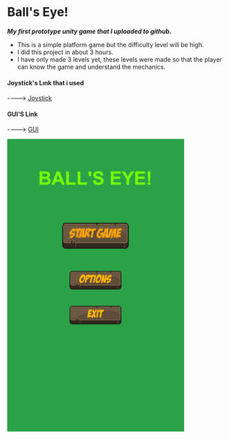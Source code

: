 # Ball's Eye!

***My first prototype unity game that I uploaded to github.***

- This is a simple platform game but the difficulty level will be high.
- I did this project in about 3 hours.
- I have only made 3 levels yet, these levels were made so that the player can know the game and understand the mechanics.

#### Joystick's Lınk that i used 
----> [Joystick](https://assetstore.unity.com/packages/tools/input-management/joystick-pack-107631)

#### GUI'S Link
----> [GUI](https://assetstore.unity.com/packages/2d/gui/fantasy-wooden-gui-free-103811)

![](https://github.com/altayburakhan/Ball-s-Eye-/blob/main/Images/Ekran%20görüntüsü%202021-08-03%20151403.png)
